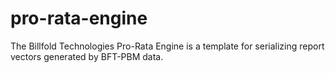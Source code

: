 # pro-rata-engine
The Billfold Technologies Pro-Rata Engine is a template for serializing report vectors generated by BFT-PBM data.
